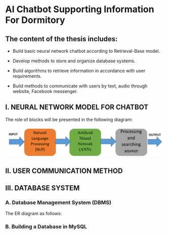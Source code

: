 # AI Chatbot Supporting Information For Dormitory

## The content of the thesis includes:
-	Build basic neural network chatbot according to Retrieval-Base model.

-	Develop methods to store and organize database systems.

-	Build algorithms to retrieve information in accordance with user requirements.

-	Build methods to communicate with users by text, audio through website, Facebook messenger.

## I.	NEURAL NETWORK MODEL FOR CHATBOT
The role of blocks will be presented in the following diagram:

![diagram](images/1.png)

## II.	USER COMMUNICATION METHOD

## III. DATABASE SYSTEM
### A.	Database Management System (DBMS)
The ER diagram as follows:

### B.	Building a Database in MySQL


